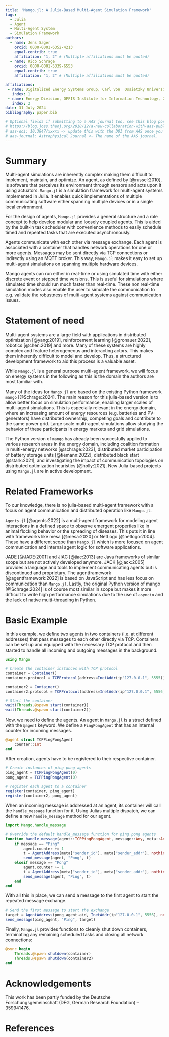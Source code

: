 ```yaml
---
title: 'Mango.jl: A Julia-Based Multi-Agent Simulation Framework'
tags:
  - Julia
  - Agent
  - Multi-Agent System
  - Simulation Framework
authors:
  - name: Jens Sager
    orcid: 0000-0001-6352-4213
    equal-contrib: true
    affiliation: "1, 2" # (Multiple affiliations must be quoted)
  - name: Rico Schrage
    orcid: 0000-0001-5339-6553
    equal-contrib: true
    affiliation: "1, 2" # (Multiple affiliations must be quoted)

affiliations:
 - name: Digitalized Energy Systems Group, Carl von  Ossietzky Universität Oldenburg, 26129 Oldenburg, Germany
   index: 1
 - name: Energy Division, OFFIS Institute for Information Technology, 26121 Oldenburg, Germany
   index: 2
date: 31 July 2024
bibliography: paper.bib

# Optional fields if submitting to a AAS journal too, see this blog post:
# https://blog.joss.theoj.org/2018/12/a-new-collaboration-with-aas-publishing
# aas-doi: 10.3847/xxxxx <- update this with the DOI from AAS once you know it.
# aas-journal: Astrophysical Journal <- The name of the AAS journal.
---
```


# Summary
Multi-agent simulations are inherently complex making them difficult to implement, maintain, and optimize.
An agent, as defined by [@russel:2010], is software that perceives its environment through sensors and acts upon it using actuators.
`Mango.jl` is a simulation framework for multi-agent systems implemented in Julia.
It enables quick implementations of multiple communicating software either spanning multiple devices or in a single local environment.

For the design of agents, `Mango.jl` provides a general structure and a role concept to help develop modular and loosely coupled agents.
This is aided by the built-in task scheduler with convenience methods to easily schedule timed and repeated tasks that are executed asynchronously.

Agents communicate with each other via message exchange.
Each agent is associated with a container that handles network operations for one or more agents.
Messages may be sent directly via TCP connections or indirectly using an MQTT broker.
This way, `Mango.jl` makes it easy to set up multi-agent simulations on spanning multiple hardware devices.

Mango agents can run either in real-time or using simulated time with either discrete event or stepped time versions.
This is useful for simulations where simulated time should run much faster than real-time. These non real-time simulation modes also enable the user to simulate the communication to e.g. validate the robustness of multi-agent systems against communication issues.




# Statement of need
Multi-agent systems are a large field with applications in distributed optimization [@yang:2019], reinforcement learning [@gronauer:2022], robotics [@chen:2019] and more.
Many of these systems are highly complex and feature heterogeneous and interacting actors.
This makes them inherently difficult to model and develop.
Thus, a structured development framework to aid this process is a valuable asset.

While `Mango.jl` is a general purpose multi-agent framework, we will focus on energy systems in the following as this is the domain the authors are most familiar with.

Many of the ideas for `Mango.jl` are based on the existing Python framework `mango` [@Schrage:2024]. 
The main reason for this julia-based version is to allow better focus on simulation performance, enabling larger scales of multi-agent simulations.
This is especially relevant in the energy domain, where an increasing amount of energy resources (e.g. batteries and PV-generators) have distributed ownership, competing goals and contribute to the same power grid.
Large scale multi-agent simulations allow studying the behavior of these participants in energy markets and grid simulations.

The Python version of `mango` has already been succesfully applied to various research areas in the energy domain, including coalition formation in multi-energy networks [@schrage:2023], distributed market participation of battery storage units [@tiemann:2022], distributed black start [@stark:2021], and investigating the impact of communication topologies on distributed optimization heuristics [@holly:2021].
New Julia-based projects using `Mango.jl` are in active development.

# Related Frameworks
To our knowledge, there is no julia-based multi-agent framework with a focus on agent communication and distributed operation like `Mango.jl`.

`Agents.jl` [@agents:2022] is a multi-agent framework for modeling agent interactions in a defined space to observe emergent properties like in animal flocking behavior or the spreading of diseases. 
This puts it in line with frameworks like mesa [@mesa:2020] or NetLogo [@netlogo:2004].
These have a different scope than `Mango.jl` which is more focused on agent communication and internal agent logic for software applications.

JADE [@JADE:2001] and JIAC [@jiac:2013] are Java frameworks of similar scope but are not actively developed anymore. 
JACK [@jack:2005] provides a language and tools to implement communicating agents but is discontinued and proprietary.
The agentframework [@agentframework:2022] is based on JavaScript and has less focus on communication than `Mango.jl`.
Lastly, the original Python version of mango [@Schrage:2024] is of course most similar in scope but makes it more difficult to write high performance simulations due to the use of `asyncio` and the lack of native multi-threading in Python.


# Basic Example
In this example, we define two agents in two containers (i.e. at different addresses) that pass messages to each other directly via TCP.
Containers can be set up and equipped with the necessary TCP protocol and then started to handle all incoming and outgoing messages in the background.

```julia
using Mango

# Create the container instances with TCP protocol
container = Container()
container.protocol = TCPProtocol(address=InetAddr(ip"127.0.0.1", 5555))

container2 = Container()
container2.protocol = TCPProtocol(address=InetAddr(ip"127.0.0.1", 5556))

# Start the container
wait(Threads.@spawn start(container))
wait(Threads.@spawn start(container2))
```

Now, we need to define the agents.
An agent in `Mango.jl` is a struct defined with the `@agent` keyword.
We define a `PingPongAgent` that has an internal counter for incoming messages.

```julia
@agent struct TCPPingPongAgent
    counter::Int
end
```

After creation, agents have to be registered to their respective container.

```julia
# Create instances of ping pong agents
ping_agent = TCPPingPongAgent(0)
pong_agent = TCPPingPongAgent(0)

# register each agent to a container
register(container, ping_agent)
register(container2, pong_agent)
```

When an incoming message is addressed at an agent, its container will call the `handle_message` function for it. 
Using Julias multiple dispatch, we can define a new `handle_message` method for our agent.

```julia
import Mango.handle_message

# Override the default handle_message function for ping pong agents
function handle_message(agent::TCPPingPongAgent, message::Any, meta::Any)
    if message == "Ping"
        agent.counter += 1
        t = AgentAddress(meta["sender_id"], meta["sender_addr"], nothing)
        send_message(agent, "Pong", t)
    elseif message == "Pong"
        agent.counter += 1
        t = AgentAddress(meta["sender_id"], meta["sender_addr"], nothing)
        send_message(agent, "Ping", t)
    end
end
```

With all this in place, we can send a message to the first agent to start the repeated message exchange.

```julia
# Send the first message to start the exchange
target = AgentAddress(pong_agent.aid, InetAddr(ip"127.0.0.1", 5556), nothing)
send_message(ping_agent, "Ping", target)
```

Finally, `Mango.jl` provides functions to cleanly shut down containers, terminating any remaining scheduled tasks and closing all network connections:

```julia
@sync begin
    Threads.@spawn shutdown(container)
    Threads.@spawn shutdown(container2)
end
```


# Acknowledgements
This work has been partly funded by the Deutsche Forschungsgemeinschaft (DFG, German Research Foundation) – 359941476.


# References